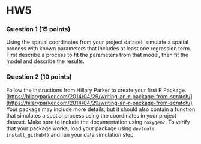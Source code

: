 # HW5

### Question 1 (15 points)
Using the spatial coordinates from your project dataset, simulate a spatial process with known parameters that includes at least one regression term. First describe a process to fit the parameters from that model, then fit the model and describe the results.

### Question 2 (10 points)
Follow the instructions from Hillary Parker to create your first R Package. [https://hilaryparker.com/2014/04/29/writing-an-r-package-from-scratch/](https://hilaryparker.com/2014/04/29/writing-an-r-package-from-scratch/) Your package may include more details, but it should also contain a function that simulates a spatial process using the coordinates in your project dataset. Make sure to include the documentation using `roxygen2`. To verify that your package works, load your package using `devtools install_github()` and run your data simulation step.
